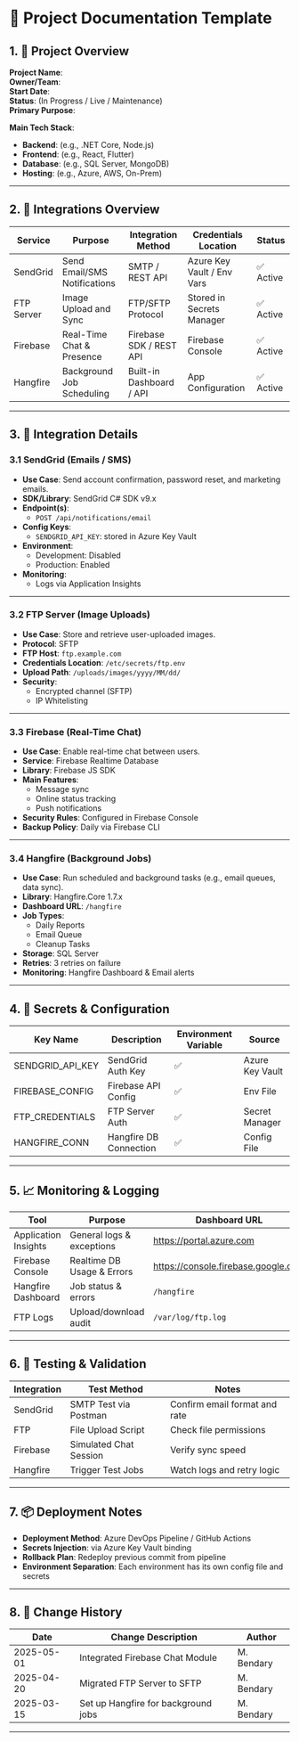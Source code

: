 # 📘 Project Documentation Template

## 1. 📄 Project Overview

**Project Name**:  
**Owner/Team**:  
**Start Date**:  
**Status**: (In Progress / Live / Maintenance)  
**Primary Purpose**:  

**Main Tech Stack**:  
- **Backend**: (e.g., .NET Core, Node.js)  
- **Frontend**: (e.g., React, Flutter)  
- **Database**: (e.g., SQL Server, MongoDB)  
- **Hosting**: (e.g., Azure, AWS, On-Prem)  

---

## 2. 🔌 Integrations Overview

| Service    | Purpose                      | Integration Method       | Credentials Location         | Status     |
|------------|------------------------------|---------------------------|-------------------------------|------------|
| SendGrid   | Send Email/SMS Notifications | SMTP / REST API           | Azure Key Vault / Env Vars   | ✅ Active  |
| FTP Server | Image Upload and Sync        | FTP/SFTP Protocol         | Stored in Secrets Manager    | ✅ Active  |
| Firebase   | Real-Time Chat & Presence    | Firebase SDK / REST API   | Firebase Console              | ✅ Active  |
| Hangfire   | Background Job Scheduling     | Built-in Dashboard / API  | App Configuration             | ✅ Active  |

---

## 3. 🔧 Integration Details

### 3.1 SendGrid (Emails / SMS)

- **Use Case**: Send account confirmation, password reset, and marketing emails.  
- **SDK/Library**: SendGrid C# SDK v9.x  
- **Endpoint(s)**:  
  - `POST /api/notifications/email`  
- **Config Keys**:  
  - `SENDGRID_API_KEY`: stored in Azure Key Vault  
- **Environment**:  
  - Development: Disabled  
  - Production: Enabled  
- **Monitoring**:  
  - Logs via Application Insights  

---

### 3.2 FTP Server (Image Uploads)

- **Use Case**: Store and retrieve user-uploaded images.  
- **Protocol**: SFTP  
- **FTP Host**: `ftp.example.com`  
- **Credentials Location**: `/etc/secrets/ftp.env`  
- **Upload Path**: `/uploads/images/yyyy/MM/dd/`  
- **Security**:  
  - Encrypted channel (SFTP)  
  - IP Whitelisting  

---

### 3.3 Firebase (Real-Time Chat)

- **Use Case**: Enable real-time chat between users.  
- **Service**: Firebase Realtime Database  
- **Library**: Firebase JS SDK  
- **Main Features**:  
  - Message sync  
  - Online status tracking  
  - Push notifications  
- **Security Rules**: Configured in Firebase Console  
- **Backup Policy**: Daily via Firebase CLI  

---

### 3.4 Hangfire (Background Jobs)

- **Use Case**: Run scheduled and background tasks (e.g., email queues, data sync).  
- **Library**: Hangfire.Core 1.7.x  
- **Dashboard URL**: `/hangfire`  
- **Job Types**:  
  - Daily Reports  
  - Email Queue  
  - Cleanup Tasks  
- **Storage**: SQL Server  
- **Retries**: 3 retries on failure  
- **Monitoring**: Hangfire Dashboard & Email alerts  

---

## 4. 🔐 Secrets & Configuration

| Key Name           | Description              | Environment Variable | Source             |
|--------------------|--------------------------|----------------------|--------------------|
| SENDGRID_API_KEY   | SendGrid Auth Key        | ✅                   | Azure Key Vault    |
| FIREBASE_CONFIG    | Firebase API Config      | ✅                   | Env File           |
| FTP_CREDENTIALS    | FTP Server Auth          | ✅                   | Secret Manager     |
| HANGFIRE_CONN      | Hangfire DB Connection   | ✅                   | Config File        |

---

## 5. 📈 Monitoring & Logging

| Tool                  | Purpose                        | Dashboard URL                                | Alerts? |
|-----------------------|--------------------------------|----------------------------------------------|---------|
| Application Insights  | General logs & exceptions      | https://portal.azure.com                     | ✅       |
| Firebase Console      | Realtime DB Usage & Errors     | https://console.firebase.google.com          | ✅       |
| Hangfire Dashboard    | Job status & errors            | `/hangfire`                                  | ✅       |
| FTP Logs              | Upload/download audit          | `/var/log/ftp.log`                           | ❌       |

---

## 6. 🧪 Testing & Validation

| Integration | Test Method            | Notes                              |
|-------------|------------------------|------------------------------------|
| SendGrid    | SMTP Test via Postman  | Confirm email format and rate      |
| FTP         | File Upload Script     | Check file permissions             |
| Firebase    | Simulated Chat Session | Verify sync speed                  |
| Hangfire    | Trigger Test Jobs      | Watch logs and retry logic         |

---

## 7. 📦 Deployment Notes

- **Deployment Method**: Azure DevOps Pipeline / GitHub Actions  
- **Secrets Injection**: via Azure Key Vault binding  
- **Rollback Plan**: Redeploy previous commit from pipeline  
- **Environment Separation**: Each environment has its own config file and secrets  

---

## 8. 🧾 Change History

| Date       | Change Description                     | Author       |
|------------|-----------------------------------------|--------------|
| 2025-05-01 | Integrated Firebase Chat Module         | M. Bendary   |
| 2025-04-20 | Migrated FTP Server to SFTP             | M. Bendary   |
| 2025-03-15 | Set up Hangfire for background jobs     | M. Bendary   |

---
